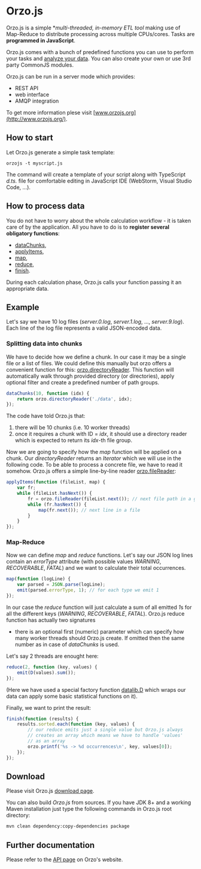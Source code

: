 Orzo.js
=======

Orzo.js is a simple **multi-threaded, in-memory ETL tool* making use of Map-Reduce
to distribute processing across multiple CPUs/cores. Tasks are **programmed in JavaScript**.

Orzo.js comes with a bunch of predefined functions you can use to perform your tasks and
[analyze your data](http://www.orzojs.org/API.md#api_datalib_Data). You can also create your
own or use 3rd party CommonJS modules.

Orzo.js can be run in a server mode which provides:

* REST API
* web interface
* AMQP integration

To get more information plese visit [www.orzojs.org](http://www.orzojs.org/).


How to start
------------

Let Orzo.js generate a simple task template:

```
orzojs -t myscript.js
```

The command will create a template of your script along with TypeScript *d.ts.* file for comfortable
editing in JavaScript IDE (WebStorm, Visual Studio Code, ...).


How to process data
-------------------

You do not have to worry about the whole calculation workflow - it is taken care of by the application.
All you have to do is to **register several obligatory functions**:

* [dataChunks](http://www.orzojs.org/API.md#api_dataChunks),
* [applyItems](http://www.orzojs.org/API.md#api_applyItems),
* [map](http://www.orzojs.org/API.md#api_map),
* [reduce](http://www.orzojs.org/API.md#api_reduce),
* [finish](http://www.orzojs.org/API.md#api_finish). 

During each calculation phase, Orzo.js calls your function passing it an appropriate data.

Example
-------

Let's say we have 10 log files (*server.0.log*, *server.1.log*, ..., *server.9.log*). Each line of the
log file  represents a valid JSON-encoded data.

### Splitting data into chunks

We have to decide how we define a chunk. In our case it may be a single file or a list of files.
We could define this manually but orzo offers a convenient function for this:
[orzo.directoryReader](http://www.orzojs.org/API.md#api_orzo_directoryReader). This function will
automatically walk through provided directory (or directories), apply optional filter and create a
predefined number of path groups.

  
```js
dataChunks(10, function (idx) {
    return orzo.directoryReader('./data', idx);
});
```

The code have told Orzo.js that:

  1. there will be 10 chunks (i.e. 10 worker threads)
  2. once it requires a chunk with ID = *idx*, it should use a directory reader which is expected to
     return its *idx*-th file group.


Now we are going to specify how the *map* function will be applied on a chunk. Our *directoryReader*
returns an *Iterator* which we will use in the following code. To be able to process a concrete
file, we have to read it somehow. Orzo.js offers a simple line-by-line reader
[orzo.fileReader](http://www.orzojs.org/API.md#api_orzo_fileReader):


```js
applyItems(function (fileList, map) {
    var fr; 
    while (fileList.hasNext()) {
        fr = orzo.fileReader(fileList.next()); // next file path in a group
        while (fr.hasNext()) {   
            map(fr.next()); // next line in a file
        }
    }
});
```

### Map-Reduce

Now we can define *map* and *reduce* functions. Let's say our JSON log lines contain an *errorType*
attribute (with possible values *WARNING*, *RECOVERABLE*, *FATAL*) and we want to calculate their total
occurrences.

```js
map(function (logLine) {
    var parsed = JSON.parse(logLine);
    emit(parsed.errorType, 1); // for each type we emit 1
});
```

In our case the *reduce* function will just calculate a sum of all emitted *1*s for all the
different keys (*WARNING*, *RECOVERABLE*, *FATAL*). Orzo.js reduce function has actually two signatures
- there is an optional first (numeric) parameter which can specify how many worker threads should
Orzo.js create. If omitted then the same number as in case of *dataChunks* is used.

Let's say 2 threads are enought here:

```js
reduce(2, function (key, values) {
    emit(D(values).sum());
});
```
(Here we have used a special factory function [datalib.D](http://www.orzojs.org/API.md#api_datalib_D)
which wraps our data can apply some basic statistical functions on it).

Finally, we want to print the result:

```js
finish(function (results) {
    results.sorted.each(function (key, values) {
        // our reduce emits just a single value but Orzo.js always
        // creates an array which means we have to handle 'values'
        // as an array
        orzo.printf('%s -> %d occurrences\n', key, values[0]);
    });    
});
```

Download
--------

Please visit Orzo.js [download page](http://www.orzojs.org/downloads.md).

You can also build *Orzo.js* from sources. If you have JDK 8+ and a working Maven installation just type
the following commands in Orzo.js root directory:

```bash
mvn clean dependency:copy-dependencies package
```

Further documentation
---------------------

Please refer to the [API page](http://www.orzojs.org/API.md) on Orzo's website.

